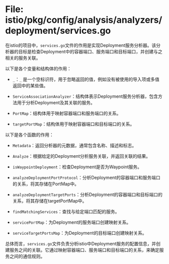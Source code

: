 # File: istio/pkg/config/analysis/analyzers/deployment/services.go

在istio的项目中，`services.go`文件的作用是实现Deployment服务分析器。该分析器的目标是检查Deployment中的容器端口、服务端口和目标端口，并创建与之相关的服务关联。

以下是各个变量和结构体的作用：

- `_`：`_` 是一个空标识符，用于忽略返回的值，例如没有被使用的导入项或多值返回中的某些值。

- `ServiceAssociationAnalyzer`：结构体表示Deployment服务分析器，包含方法用于分析Deployment及其关联的服务。

- `PortMap`：结构体用于映射容器端口和服务端口的关系。

- `targetPortMap`：结构体用于映射容器端口和目标端口的关系。

以下是各个函数的作用：

- `Metadata`：返回分析器的元数据，通常包含名称、描述和标志。

- `Analyze`：根据给定的Deployment分析服务关联，并返回关联的结果。

- `isWaypointDeployment`：检查Deployment是否为Waypoint服务。

- `analyzeDeploymentPortProtocol`：分析Deployment的容器端口和服务端口的关系，将其存储在PortMap中。

- `analyzeDeploymentTargetPorts`：分析Deployment的容器端口和目标端口的关系，将其存储在targetPortMap中。

- `findMatchingServices`：查找与给定端口匹配的服务。

- `servicePortMap`：为Deployment的服务端口创建映射关系。

- `serviceTargetPortsMap`：为Deployment的目标端口创建映射关系。

总体而言，`services.go`文件负责分析istio中Deployment服务的配置信息，并创建服务之间的关联。它通过映射容器端口、服务端口和目标端口的关系，来确定服务之间的通信规则。

